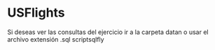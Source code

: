 

# USFlights
Si deseas ver las consultas del ejercicio ir a la carpeta datan o usar el archivo extensión .sql scriptsqlfly
